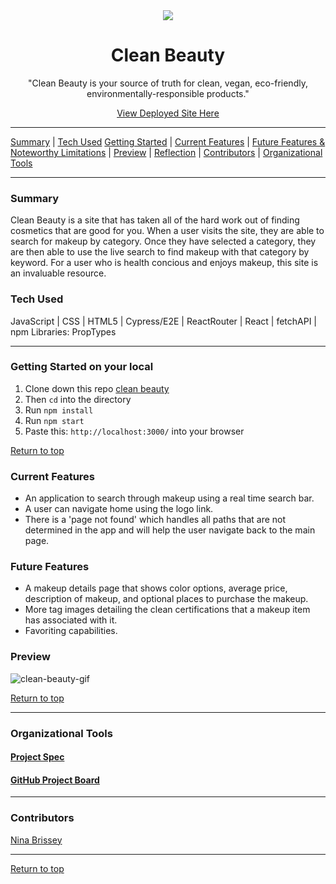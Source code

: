 <div align="center"><img src="https://user-images.githubusercontent.com/80136642/135209641-6240b20e-1be7-45dc-9236-cc4ec48c574d.png" /><h1>Clean Beauty</h1>
<p>"Clean Beauty is your source of truth for clean, vegan, eco-friendly, environmentally-responsible products."</p>
<a href="https://clean-beauty.herokuapp.com/">View Deployed Site Here</a>
</div>

---

[Summary](#summary) |
[Tech Used](#tech-used)
[Getting Started](#getting-started) |
[Current Features](#current-features) |
[Future Features & Noteworthy Limitations](#future-features-&-noteworthy-limitations) |
[Preview](#preview) |
[Reflection](#reflection) |
[Contributors](#contributors) |
[Organizational Tools](#organizational-tools)
 
---

### Summary
Clean Beauty is a site that has taken all of the hard work out of finding cosmetics that are good for you. When a user visits the site, they are able to search for makeup by category. Once they have selected a category, they are then able to use the live search to find makeup with that category by keyword. For a user who is health concious and enjoys makeup, this site is an invaluable resource. 
 
### Tech Used
JavaScript | CSS | HTML5 | Cypress/E2E | ReactRouter | React | fetchAPI | npm Libraries: PropTypes

---
### Getting Started on your local
1. Clone down this repo [clean beauty](https://github.com/ninabrissey/clean-beauty)
2. Then ```cd``` into the directory
3. Run ```npm install```
4. Run ```npm start```
5. Paste this: ```http://localhost:3000/``` into your browser


[Return to top](#clean-beauty)

### Current Features
- An application to search through makeup using a real time search bar.
- A user can navigate home using the logo link.
- There is a 'page not found' which handles all paths that are not determined in the app and will help the user navigate back to the main page.


### Future Features
- A makeup details page that shows color options, average price, description of makeup, and optional places to purchase the makeup.
- More tag images detailing the clean certifications that a makeup item has associated with it. 
- Favoriting capabilities.


### Preview
![clean-beauty-gif](https://user-images.githubusercontent.com/80136642/135212651-837f9fcd-9228-4ba4-96d5-597c89af8856.gif)


[Return to top](#clean-beauty)

---

### Organizational Tools
#### [Project Spec](https://frontend.turing.edu/projects/module-3/showcase.html)
#### [GitHub Project Board](https://github.com/ninabrissey/clean-beauty/projects/1)

---

<!-- ### Reflection

<br> 


[Return to top](#clean-beauty) 

--- -->
### Contributors
[Nina Brissey](https://github.com/ninabrissey) <br>



---

[Return to top](#the-film-vault)



